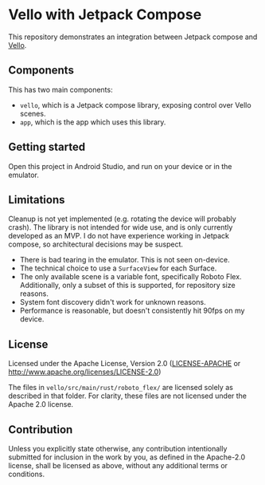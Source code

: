 # Vello with Jetpack Compose

This repository demonstrates an integration between Jetpack compose and [Vello](https://github.com/linebender/vello).

## Components

This has two main components:

- `vello`, which is a Jetpack compose library, exposing control over Vello scenes.
- `app`, which is the app which uses this library.

## Getting started

Open this project in Android Studio, and run on your device or in the emulator.

## Limitations

Cleanup is not yet implemented (e.g. rotating the device will probably crash).
The library is not intended for wide use, and is only currently developed as an MVP.
I do not have experience working in Jetpack compose, so architectural decisions may be suspect.

- There is bad tearing in the emulator. This is not seen on-device.
- The technical choice to use a `SurfaceView` for each Surface.
- The only available scene is a variable font, specifically Roboto Flex.
  Additionally, only a subset of this is supported, for repository size reasons.
- System font discovery didn't work for unknown reasons.
- Performance is reasonable, but doesn't consistently hit 90fps on my device.

## License

Licensed under the Apache License, Version 2.0 ([LICENSE-APACHE](LICENSE-APACHE) or http://www.apache.org/licenses/LICENSE-2.0)

The files in `vello/src/main/rust/roboto_flex/` are licensed solely as described in that folder.
For clarity, these files are not licensed under the Apache 2.0 license.

## Contribution

Unless you explicitly state otherwise, any contribution intentionally submitted
for inclusion in the work by you, as defined in the Apache-2.0 license, shall be
licensed as above, without any additional terms or conditions.
